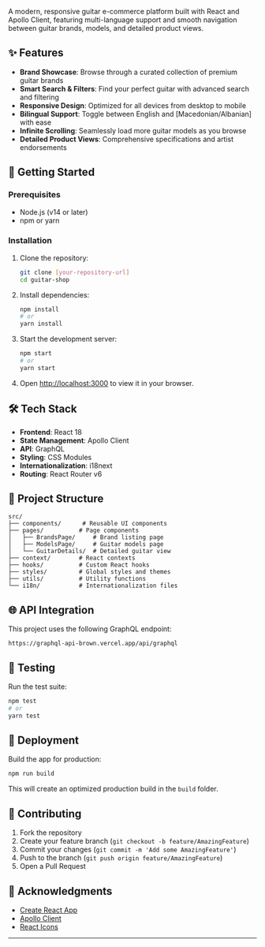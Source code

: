 

A modern, responsive guitar e-commerce platform built with React and Apollo Client, featuring multi-language support and smooth navigation between guitar brands, models, and detailed product views.

## ✨ Features

- **Brand Showcase**: Browse through a curated collection of premium guitar brands
- **Smart Search & Filters**: Find your perfect guitar with advanced search and filtering
- **Responsive Design**: Optimized for all devices from desktop to mobile
- **Bilingual Support**: Toggle between English and [Macedonian/Albanian] with ease
- **Infinite Scrolling**: Seamlessly load more guitar models as you browse
- **Detailed Product Views**: Comprehensive specifications and artist endorsements

## 🚀 Getting Started

### Prerequisites

- Node.js (v14 or later)
- npm or yarn

### Installation

1. Clone the repository:
   ```bash
   git clone [your-repository-url]
   cd guitar-shop
   ```

2. Install dependencies:
   ```bash
   npm install
   # or
   yarn install
   ```

3. Start the development server:
   ```bash
   npm start
   # or
   yarn start
   ```

4. Open [http://localhost:3000](http://localhost:3000) to view it in your browser.

## 🛠 Tech Stack

- **Frontend**: React 18
- **State Management**: Apollo Client
- **API**: GraphQL
- **Styling**: CSS Modules
- **Internationalization**: i18next
- **Routing**: React Router v6

## 📂 Project Structure

```
src/
├── components/      # Reusable UI components
├── pages/          # Page components
│   ├── BrandsPage/     # Brand listing page
│   ├── ModelsPage/     # Guitar models page
│   └── GuitarDetails/  # Detailed guitar view
├── context/        # React contexts
├── hooks/          # Custom React hooks
├── styles/         # Global styles and themes
├── utils/          # Utility functions
└── i18n/           # Internationalization files
```

## 🌐 API Integration

This project uses the following GraphQL endpoint:
```
https://graphql-api-brown.vercel.app/api/graphql
```



## 🧪 Testing

Run the test suite:
```bash
npm test
# or
yarn test
```

## 🚀 Deployment

Build the app for production:
```bash
npm run build
```

This will create an optimized production build in the `build` folder.

## 🤝 Contributing

1. Fork the repository
2. Create your feature branch (`git checkout -b feature/AmazingFeature`)
3. Commit your changes (`git commit -m 'Add some AmazingFeature'`)
4. Push to the branch (`git push origin feature/AmazingFeature`)
5. Open a Pull Request


## 🙏 Acknowledgments

- [Create React App](https://create-react-app.dev/)
- [Apollo Client](https://www.apollographql.com/docs/react/)
- [React Icons](https://react-icons.github.io/react-icons/)

---

